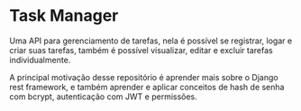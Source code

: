 # Task Manager

Uma API para gerenciamento de tarefas, nela é possível se registrar, logar e criar suas tarefas, também é possível visualizar, editar e excluir tarefas individualmente.

A principal motivação desse repositório é aprender mais sobre o Django rest framework, e também aprender e aplicar conceitos de hash de senha com bcrypt, autenticação com JWT e permissões.
